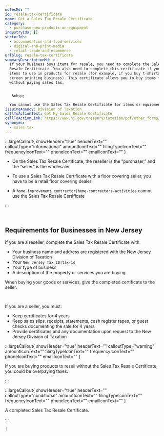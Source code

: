 ```yaml
---
notesMd: ""
id: resale-tax-certificate
name: Get a Sales Tax Resale Certificate
category:
  - purchase-new-products-or-equipment
industryIds: []
sectorIds:
  - accommodation-and-food-services
  - digital-and-print-media
  - retail-trade-and-ecommerce
urlSlug: resale-tax-certificate
summaryDescriptionMd: >-
  If your business buys items for resale, you need to complete the Sales Tax
  Resale Certificate. You also need to complete this certificate if you buy
  items to use in products for resale (for example, if you buy t-shirts for a
  screen printing business). This certificate allows you to buy items for resale
  without paying sales tax.


   &nbsp;

  You cannot use the Sales Tax Resale Certificate for items or equipment that you will not resell. For example, if you are an electronics retailer who buys computers to resell, you cannot use the resale certificate to buy a computer to use in your home or office.
issuingAgency: Division of Taxation
callToActionText: Get My Sales Resale Certificate
callToActionLink: https://www.nj.gov/treasury/taxation/pdf/other_forms/sales/st3.pdf
synonyms:
  - sales tax
---
```


:::largeCallout{ showHeader="true" headerText="" calloutType="informational" amountIconText="" filingTypeIconText="" frequencyIconText="" phoneIconText="" emailIconText="" }

- On the Sales Tax Resale Certificate, the reseller is the “purchaser,” and the “seller” is the wholesaler

- To use a Sales Tax Resale Certificate with a floor covering seller, you have to be a retail floor covering dealer

- A `home improvement contractor|home-contractors-activities` cannot use the Sales Tax Resale Certificate

:::

&nbsp;

## Requirements for Businesses in New Jersey

If you are a reseller, complete the Sales Tax Resale Certificate with:

- Your business name and address are registered with the New Jersey Division of Taxation
- Your `New Jersey Tax ID|tax-id`
- Your type of business
- A description of the property or services you are buying

When buying your goods or services, give the completed certificate to the seller.

&nbsp;

If you are a seller, you must:

- Keep certificates for 4 years
- Keep sales slips, receipts, statements, cash register tapes, or guest checks documenting the sale for 4 years
- Provide certificates and any documentation upon request to the New Jersey Division of Taxation

:::largeCallout{ showHeader="true" headerText="" calloutType="warning" amountIconText="" filingTypeIconText="" frequencyIconText="" phoneIconText="" emailIconText="" }

If you are buying products to resell without the Sales Tax Resale Certificate, you could be overpaying taxes.

:::

:::largeCallout{ showHeader="true" headerText="" calloutType="conditional" amountIconText="" filingTypeIconText="" frequencyIconText="" phoneIconText="" emailIconText="" }

A completed Sales Tax Resale Certificate.

:::

`|`
